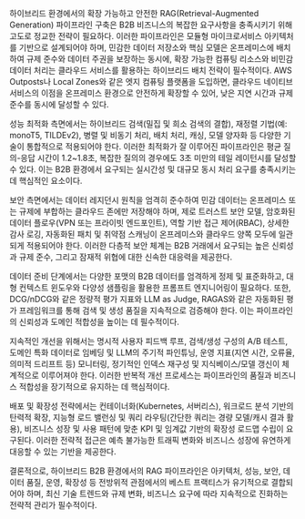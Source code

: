 하이브리드 환경에서의 확장 가능하고 안전한 RAG(Retrieval-Augmented Generation) 파이프라인 구축은 B2B 비즈니스의 복잡한 요구사항을 충족시키기 위해 고도로 정교한 전략이 필요하다. 이러한 파이프라인은 모듈형 마이크로서비스 아키텍처를 기반으로 설계되어야 하며, 민감한 데이터 저장소와 핵심 모델은 온프레미스에 배치하여 규제 준수와 데이터 주권을 보장하는 동시에, 확장 가능한 컴퓨팅 리소스와 비민감 데이터 처리는 클라우드 서비스를 활용하는 하이브리드 배치 전략이 필수적이다. AWS Outposts나 Local Zones와 같은 엣지 컴퓨팅 플랫폼을 도입하면, 클라우드 네이티브 서비스의 이점을 온프레미스 환경으로 안전하게 확장할 수 있어, 낮은 지연 시간과 규제 준수를 동시에 달성할 수 있다.

성능 최적화 측면에서는 하이브리드 검색(밀집 및 희소 검색의 결합), 재정렬 기법(예: monoT5, TILDEv2), 병렬 및 비동기 처리, 배치 처리, 캐싱, 모델 양자화 등 다양한 기술이 통합적으로 적용되어야 한다. 이러한 최적화가 잘 이루어진 파이프라인은 평균 질의-응답 시간이 1.2~1.8초, 복잡한 질의의 경우에도 3초 미만의 테일 레이턴시를 달성할 수 있다. 이는 B2B 환경에서 요구되는 실시간성 및 대규모 동시 처리 요구를 충족시키는 데 핵심적인 요소이다.

보안 측면에서는 데이터 레지던시 원칙을 엄격히 준수하여 민감 데이터는 온프레미스 또는 규제에 부합하는 클라우드 존에만 저장해야 하며, 제로 트러스트 보안 모델, 암호화된 데이터 플로우(VPN 또는 프라이빗 엔드포인트), 역할 기반 접근 제어(RBAC), 상세한 감사 로깅, 자동화된 패치 및 취약점 스캐닝이 온프레미스와 클라우드 양쪽 모두에 일관되게 적용되어야 한다. 이러한 다층적 보안 체계는 B2B 거래에서 요구되는 높은 신뢰성과 규제 준수, 그리고 잠재적 위협에 대한 신속한 대응력을 제공한다.

데이터 준비 단계에서는 다양한 포맷의 B2B 데이터를 엄격하게 정제 및 표준화하고, 대형 컨텍스트 윈도우와 다양성 샘플링을 활용한 프롬프트 엔지니어링이 필요하다. 또한, DCG/nDCG와 같은 정량적 평가 지표와 LLM as Judge, RAGAS와 같은 자동화된 평가 프레임워크를 통해 검색 및 생성 품질을 지속적으로 검증해야 한다. 이는 파이프라인의 신뢰성과 도메인 적합성을 높이는 데 필수적이다.

지속적인 개선을 위해서는 명시적 사용자 피드백 루프, 검색/생성 구성의 A/B 테스트, 도메인 특화 데이터로 임베딩 및 LLM의 주기적 파인튜닝, 운영 지표(지연 시간, 오류율, 의미적 드리프트 등) 모니터링, 정기적인 인덱스 재구성 및 지식베이스/모델 갱신이 체계적으로 이루어져야 한다. 이러한 반복적 개선 프로세스는 파이프라인의 품질과 비즈니스 적합성을 장기적으로 유지하는 데 핵심적이다.

배포 및 확장성 전략에서는 컨테이너화(Kubernetes, 서버리스), 워크로드 분석 기반의 탄력적 확장, 지능형 로드 밸런싱 및 쿼리 라우팅(간단한 쿼리는 경량 모델/캐시 결과 활용), 비즈니스 성장 및 사용 패턴에 맞춘 KPI 및 임계값 기반의 확장성 로드맵 수립이 요구된다. 이러한 전략적 접근은 예측 불가능한 트래픽 변화와 비즈니스 성장에 유연하게 대응할 수 있는 기반을 제공한다.

결론적으로, 하이브리드 B2B 환경에서의 RAG 파이프라인은 아키텍처, 성능, 보안, 데이터 품질, 운영, 확장성 등 전방위적 관점에서의 베스트 프랙티스가 유기적으로 결합되어야 하며, 최신 기술 트렌드와 규제 변화, 비즈니스 요구에 따라 지속적으로 진화하는 전략적 관리가 필수적이다.